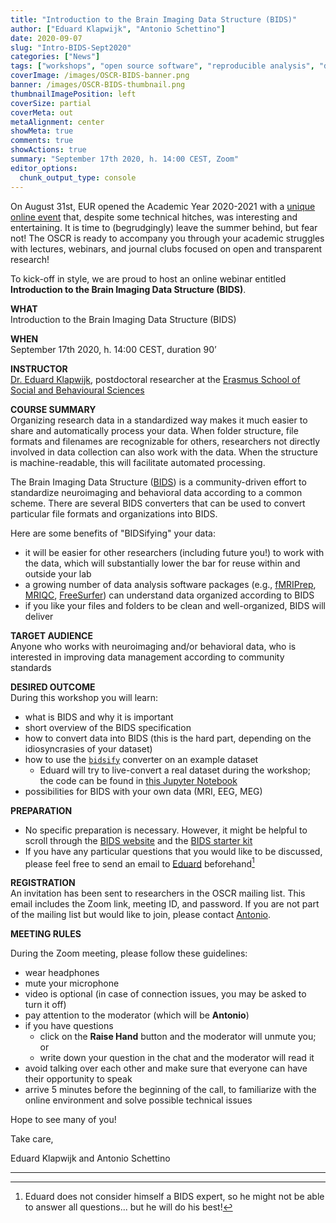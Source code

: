 ```yaml
---
title: "Introduction to the Brain Imaging Data Structure (BIDS)"
author: ["Eduard Klapwijk", "Antonio Schettino"]
date: 2020-09-07
slug: "Intro-BIDS-Sept2020"
categories: ["News"]
tags: ["workshops", "open source software", "reproducible analysis", "data management"]
coverImage: /images/OSCR-BIDS-banner.png
banner: /images/OSCR-BIDS-thumbnail.png
thumbnailImagePosition: left
coverSize: partial
coverMeta: out
metaAlignment: center
showMeta: true
comments: true
showActions: true
summary: "September 17th 2020, h. 14:00 CEST, Zoom"
editor_options: 
  chunk_output_type: console
---
```


On August 31st, EUR opened the Academic Year 2020-2021 with a [unique online event](https://www.eur.nl/en/about-eur/events/opening-academic-year) that, despite some technical hitches, was interesting and entertaining. It is time to (begrudgingly) leave the summer behind, but fear not! The OSCR is ready to accompany you through your academic struggles with lectures, webinars, and journal clubs focused on open and transparent research!

To kick-off in style, we are proud to host an online webinar entitled **Introduction to the Brain Imaging Data Structure (BIDS)**.

**WHAT**   
Introduction to the Brain Imaging Data Structure (BIDS)

**WHEN**   
September 17th 2020, h. 14:00 CEST, duration 90’

**INSTRUCTOR**   
[Dr. Eduard Klapwijk](https://www.openscience-rotterdam.com/2020/05/klapwijk/), postdoctoral researcher at the [Erasmus School of Social and Behavioural Sciences](https://www.eur.nl/en/essb/)

**COURSE SUMMARY**   
Organizing research data in a standardized way makes it much easier to share and automatically process your data. When folder structure, file formats and filenames are recognizable for others, researchers not directly involved in data collection can also work with the data. When the structure is machine-readable, this will facilitate automated processing.
 
The Brain Imaging Data Structure ([BIDS](https://bids.neuroimaging.io)) is a community-driven effort to standardize neuroimaging and behavioral data according to a common scheme. There are several BIDS converters that can be used to convert particular file formats and organizations into BIDS. 

Here are some benefits of "BIDSifying" your data:

- it will be easier for other researchers (including future you!) to work with the data, which will substantially lower the bar for reuse within and outside your lab
- a growing number of data analysis software packages (e.g., [fMRIPrep](https://fmriprep.org/en/stable/), [MRIQC](https://mriqc.readthedocs.io/en/stable/), [FreeSurfer](https://surfer.nmr.mgh.harvard.edu/)) can understand data organized according to BIDS
- if you like your files and folders to be clean and well-organized, BIDS will deliver

**TARGET AUDIENCE**   
Anyone who works with neuroimaging and/or behavioral data, who is interested in improving data management according to community standards

**DESIRED OUTCOME**   
During this workshop you will learn:

- what is BIDS and why it is important
- short overview of the BIDS specification
- how to convert data into BIDS (this is the hard part, depending on the idiosyncrasies of your dataset)
- how to use the [```bidsify```](https://github.com/NILAB-UvA/bidsify) converter on an example dataset
  - Eduard will try to live-convert a real dataset during the workshop; the code can be found in [this Jupyter Notebook](https://github.com/eur-synclab/bidsification/blob/master/SYNClab_bidsify.ipynb)
- possibilities for BIDS with your own data (MRI, EEG, MEG)

**PREPARATION**   

- No specific preparation is necessary. However, it might be helpful to scroll through the [BIDS website](https://bids.neuroimaging.io/index.html) and the [BIDS starter kit](https://github.com/bids-standard/bids-starter-kit)
- If you have any particular questions that you would like to be discussed, please feel free to send an email to [Eduard](mailto:e.klapwijk@essb.eur.nl) beforehand[^1]

**REGISTRATION**   
An invitation has been sent to researchers in the OSCR mailing list. This email includes the Zoom link, meeting ID, and password. If you are not part of the mailing list but would like to join, please contact [Antonio](mailto:schettino@eur.nl).

**MEETING RULES**   

During the Zoom meeting, please follow these guidelines:

* wear headphones
* mute your microphone
* video is optional (in case of connection issues, you may be asked to turn it off)
* pay attention to the moderator (which will be **Antonio**)
* if you have questions
  - click on the **Raise Hand** button and the moderator will unmute you; or
  - write down your question in the chat and the moderator will read it
* avoid talking over each other and make sure that everyone can have their opportunity to speak
* arrive 5 minutes before the beginning of the call, to familiarize with the online environment and solve possible technical issues

Hope to see many of you!

Take care,

Eduard Klapwijk and Antonio Schettino

***

[^1]: Eduard does not consider himself a BIDS expert, so he might not be able to answer all questions... but he will do his best!
